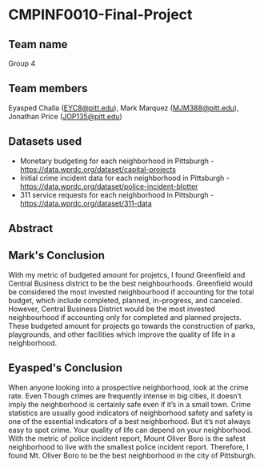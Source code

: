 # CMPINF0010-Final-Project
## Team name
Group 4

## Team members 
Eyasped Challa (EYC8@pitt.edu), Mark Marquez (MJM388@pitt.edu), Jonathan Price (JOP135@pitt.edu)


## Datasets used 

* Monetary budgeting for each neighborhood in Pittsburgh -  https://data.wprdc.org/dataset/capital-projects
* Initial crime incident data for each neighborhood in Pittsburgh - https://data.wprdc.org/dataset/police-incident-blotter
* 311 service requests for each neighborhood in Pittsburgh - https://data.wprdc.org/dataset/311-data


## Abstract 


## Mark's Conclusion
With my metric of budgeted amount for projetcs, I found Greenfield and Central Business district to be the best neighbourhoods. Greenfield would be considered the most invested neighbourhood if accounting for the total budget, which include completed, planned, in-progress, and canceled. However, Central Business District would be the most invested neighbourhood if accounting only for completed and planned projects. These budgeted amount for projects go towards the construction of parks, playgrounds, and other facilities which improve the quality of life in a neighborhood.

## Eyasped's Conclusion
When anyone looking into a prospective neighborhood, look at the crime rate. Even Though crimes are frequently intense in big cities, it doesn’t imply the neighborhood is certainly safe even if it’s in a small town. Crime statistics are usually good indicators of neighborhood safety and safety is one of the essential indicators of a best neighborhood. But it’s not always easy to spot crime. Your quality of life can depend on your neighborhood. With the metric of police incident report, Mount Oliver Boro is the 
safest neighborhood to live with the smallest police incident report. Therefore, I found Mt. Oliver Boro to be the best neighborhood in the city of Pittsburgh.
